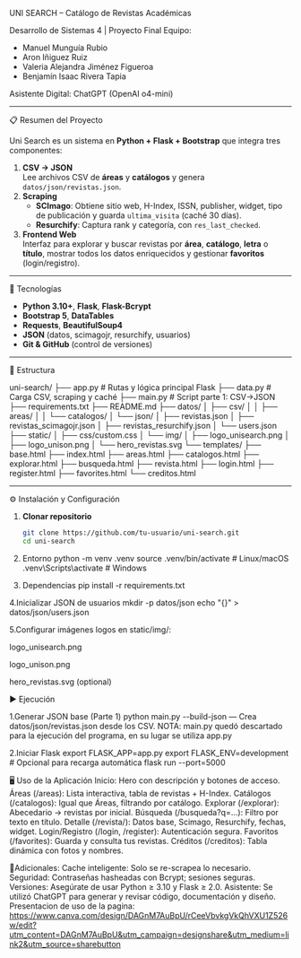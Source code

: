 UNI SEARCH – Catálogo de Revistas Académicas

Desarrollo de Sistemas 4 | Proyecto Final 
Equipo:  
- Manuel Munguía Rubio  
- Aron Iñiguez Ruiz  
- Valeria Alejandra Jiménez Figueroa  
- Benjamín Isaac Rivera Tapia  

Asistente Digital: ChatGPT (OpenAI o4-mini)

---

📋 Resumen del Proyecto

Uni Search es un sistema en **Python + Flask + Bootstrap** que integra tres componentes:

1. **CSV → JSON**  
   Lee archivos CSV de **áreas** y **catálogos** y genera `datos/json/revistas.json`.  
2. **Scraping**  
   - **SCImago**: Obtiene sitio web, H-Index, ISSN, publisher, widget, tipo de publicación y guarda `ultima_visita` (caché 30 días).  
   - **Resurchify**: Captura rank y categoría, con `res_last_checked`.  
3. **Frontend Web**  
   Interfaz para explorar y buscar revistas por **área**, **catálogo**, **letra** o **título**, mostrar todos los datos enriquecidos y gestionar **favoritos** (login/registro).

---

🚀 Tecnologías

- **Python 3.10+**, **Flask**, **Flask-Bcrypt**  
- **Bootstrap 5**, **DataTables**  
- **Requests**, **BeautifulSoup4**  
- **JSON** (datos, scimagojr, resurchify, usuarios)  
- **Git & GitHub** (control de versiones)

---

📂 Estructura

uni-search/
├── app.py # Rutas y lógica principal Flask
├── data.py # Carga CSV, scraping y caché
├── main.py # Script parte 1: CSV→JSON
├── requirements.txt
├── README.md
├── datos/
│ ├── csv/
│ │ ├── areas/
│ │ └── catalogos/
│ └── json/
│ ├── revistas.json
│ ├── revistas_scimagojr.json
│ ├── revistas_resurchify.json
│ └── users.json
├── static/
│ ├── css/custom.css
│ └── img/
│ ├── logo_unisearch.png
│ ├── logo_unison.png
│ └── hero_revistas.svg
└── templates/
├── base.html
├── index.html
├── areas.html
├── catalogos.html
├── explorar.html
├── busqueda.html
├── revista.html
├── login.html
├── register.html
├── favorites.html
└── creditos.html

---

⚙️ Instalación y Configuración

1. **Clonar repositorio**  
   ```bash
   git clone https://github.com/tu-usuario/uni-search.git
   cd uni-search

2. Entorno
python -m venv .venv
source .venv/bin/activate    # Linux/macOS
.venv\Scripts\activate       # Windows

3. Dependencias
pip install -r requirements.txt

4.Inicializar JSON de usuarios
mkdir -p datos/json
echo "{}" > datos/json/users.json

5.Configurar imágenes
logos en static/img/:

logo_unisearch.png

logo_unison.png

hero_revistas.svg (optional)

▶️ Ejecución

1.Generar JSON base (Parte 1)
python main.py --build-json
— Crea datos/json/revistas.json desde los CSV.
NOTA: main.py quedó descartado para la ejecución del programa, en su lugar se utiliza app.py

2.Iniciar Flask
export FLASK_APP=app.py
export FLASK_ENV=development   # Opcional para recarga automática
flask run --port=5000

🖥️ Uso de la Aplicación
Inicio: Hero con descripción y botones de acceso.
Áreas (/areas): Lista interactiva, tabla de revistas + H-Index.
Catálogos (/catalogos): Igual que Áreas, filtrando por catálogo.
Explorar (/explorar): Abecedario → revistas por inicial.
Búsqueda (/busqueda?q=…): Filtro por texto en título.
Detalle (/revista/<nombre>): Datos base, Scimago, Resurchify, fechas, widget.
Login/Registro (/login, /register): Autenticación segura.
Favoritos (/favorites): Guarda y consulta tus revistas.
Créditos (/creditos): Tabla dinámica con fotos y nombres.

📝Adicionales:
Cache inteligente: Solo se re-scrapea lo necesario.
Seguridad: Contraseñas hasheadas con Bcrypt; sesiones seguras.
Versiones: Asegúrate de usar Python ≥ 3.10 y Flask ≥ 2.0.
Asistente: Se utilizó ChatGPT para generar y revisar código, documentación y diseño.
Presentacion de uso de la pagina: https://www.canva.com/design/DAGnM7AuBpU/rCeeVbvkgVkQhVXU1Z526w/edit?utm_content=DAGnM7AuBpU&utm_campaign=designshare&utm_medium=link2&utm_source=sharebutton
